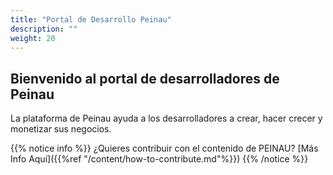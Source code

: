 ```yaml
---
title: "Portal de Desarrollo Peinau"
description: ""
weight: 20
---
```


## Bienvenido al portal de desarrolladores de Peinau

La plataforma de Peinau ayuda a los desarrolladores a crear, hacer crecer y monetizar sus negocios.

{{% notice info %}}
¿Quieres contribuir con el contenido de PEINAU? [Más Info Aquí]({{%ref "/content/how-to-contribute.md"%}})
{{% /notice %}}
